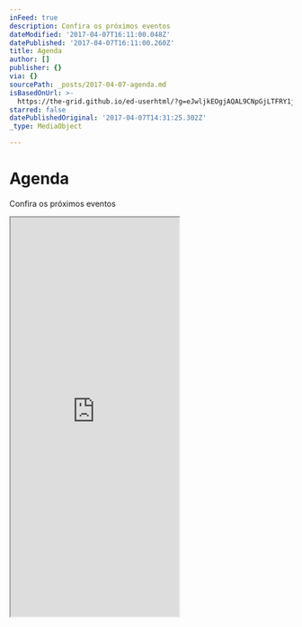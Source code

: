 ```yaml
---
inFeed: true
description: Confira os próximos eventos
dateModified: '2017-04-07T16:11:00.048Z'
datePublished: '2017-04-07T16:11:00.260Z'
title: Agenda
author: []
publisher: {}
via: {}
sourcePath: _posts/2017-04-07-agenda.md
isBasedOnUrl: >-
  https://the-grid.github.io/ed-userhtml/?g=eJwljkEOgjAQAL9CNpGjLTFRY1j8gEc_UOlCN20ptivo7zV4m7lMpuUhm0hVyT2CE5nLRSkhE1_zvk9R-cLD8eNL837K2Q_LdLguTCuGurCl2UwUsK-LS-udJRDqjW9pTKih2tqPlC1lhJ-vbMUhNFrvoHLEoxOEk9bQteo_0n0Bz9Qxqw
starred: false
datePublishedOriginal: '2017-04-07T14:31:25.302Z'
_type: MediaObject

---
```

# Agenda

Confira os próximos eventos

<iframe src="https://the-grid.github.io/ed-userhtml/?g=eJwljkEOgjAQAL9CNpGjLTFRY1j8gEc_UOlCN20ptivo7zV4m7lMpuUhm0hVyT2CE5nLRSkhE1_zvk9R-cLD8eNL837K2Q_LdLguTCuGurCl2UwUsK-LS-udJRDqjW9pTKih2tqPlC1lhJ-vbMUhNFrvoHLEoxOEk9bQteo_0n0Bz9Qxqw" height="710" style=""></iframe>